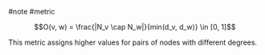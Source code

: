 #note #metric 

$$O(v, w) = \frac{|N_v \cap N_w|}{min(d_v, d_w)} \in [0, 1]$$

This metric assigns higher values for pairs of nodes with different degrees.
